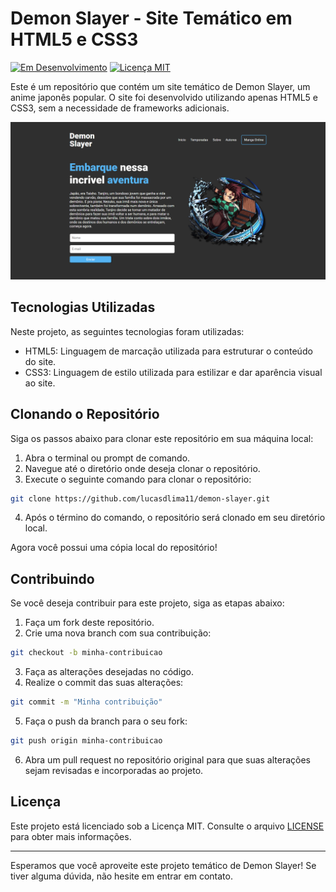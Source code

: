 # Demon Slayer - Site Temático em HTML5 e CSS3

[![Em Desenvolvimento](https://img.shields.io/badge/status-em%20desenvolvimento-green)](https://github.com/lucasdlima11/demon-slayer)
[![Licença MIT](https://img.shields.io/badge/licença-MIT-blue)](https://opensource.org/licenses/MIT)

Este é um repositório que contém um site temático de Demon Slayer, um anime japonês popular. O site foi desenvolvido utilizando apenas HTML5 e CSS3, sem a necessidade de frameworks adicionais.

![Print do Site](public/prints/print1.png)

## Tecnologias Utilizadas
Neste projeto, as seguintes tecnologias foram utilizadas:

- HTML5: Linguagem de marcação utilizada para estruturar o conteúdo do site.
- CSS3: Linguagem de estilo utilizada para estilizar e dar aparência visual ao site.

## Clonando o Repositório
Siga os passos abaixo para clonar este repositório em sua máquina local:

1. Abra o terminal ou prompt de comando.
2. Navegue até o diretório onde deseja clonar o repositório.
3. Execute o seguinte comando para clonar o repositório:

```bash
git clone https://github.com/lucasdlima11/demon-slayer.git
```

4. Após o término do comando, o repositório será clonado em seu diretório local.

Agora você possui uma cópia local do repositório!

## Contribuindo
Se você deseja contribuir para este projeto, siga as etapas abaixo:

1. Faça um fork deste repositório.
2. Crie uma nova branch com sua contribuição: 
```bash
git checkout -b minha-contribuicao
```
3. Faça as alterações desejadas no código.
4. Realize o commit das suas alterações: 
```bash
git commit -m "Minha contribuição"
```
5. Faça o push da branch para o seu fork:
```bash
git push origin minha-contribuicao
```
6. Abra um pull request no repositório original para que suas alterações sejam revisadas e incorporadas ao projeto.

## Licença
Este projeto está licenciado sob a Licença MIT. Consulte o arquivo [LICENSE](LICENSE) para obter mais informações.

---

Esperamos que você aproveite este projeto temático de Demon Slayer! Se tiver alguma dúvida, não hesite em entrar em contato.